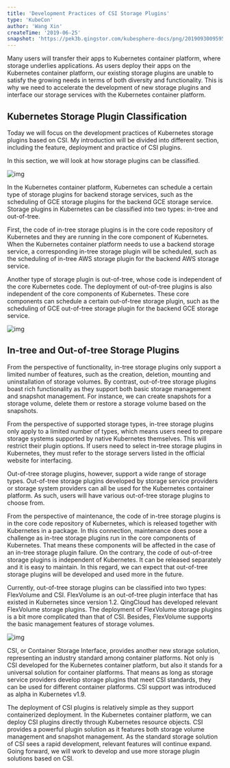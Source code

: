```yaml
---
title: 'Development Practices of CSI Storage Plugins'
type: 'KubeCon'
author: 'Wang Xin'
createTime: '2019-06-25'
snapshot: 'https://pek3b.qingstor.com/kubesphere-docs/png/20190930095954.png'
---
```


Many users will transfer their apps to Kubernetes container platform, where storage underlies applications. As users deploy their apps on the Kubernetes container platform, our existing storage plugins are unable to satisfy the growing needs in terms of both diversity and functionality. This is why we need to accelerate the development of new storage plugins and interface our storage services with the Kubernetes container platform. 

## Kubernetes Storage Plugin Classification

Today we will focus on the development practices of Kubernetes storage plugins based on CSI. My introduction will be divided into different section, including the feature, deployment and practice of CSI plugins.

In this section, we will look at how storage plugins can be classified.

![img](https://pek3b.qingstor.com/kubesphere-docs/png/20191001182807.png)

In the Kubernetes container platform, Kubernetes can schedule a certain type of storage plugins for backend storage services, such as the scheduling of GCE storage plugins for the backend GCE storage service. Storage plugins in Kubernetes can be classified into two types: in-tree and out-of-tree.

First, the code of in-tree storage plugins is in the core code repository of Kubernetes and they are running in the core component of Kubernetes. When the Kubernetes container platform needs to use a backend storage service, a corresponding in-tree storage plugin will be scheduled, such as the scheduling of in-tree AWS storage plugin for the backend AWS storage service.

Another type of storage plugin is out-of-tree, whose code is independent of the core Kubernetes code. The deployment of out-of-tree plugins is also independent of the core components of Kubernetes. These core components can schedule a certain out-of-tree storage plugin, such as the scheduling of GCE out-of-tree storage plugin for the backend GCE storage service.

![img](https://pek3b.qingstor.com/kubesphere-docs/png/20191001182819.png)

## In-tree and Out-of-tree Storage Plugins

From the perspective of functionality, in-tree storage plugins only support a limited number of features, such as the creation, deletion, mounting and uninstallation of storage volumes. By contrast, out-of-tree storage plugins boast rich functionality as they support both basic storage management and snapshot management. For instance, we can create snapshots for a storage volume, delete them or restore a storage volume based on the snapshots.

From the perspective of supported storage types, in-tree storage plugins only apply to a limited number of types, which means users need to prepare storage systems supported by native Kubernetes themselves. This will restrict their plugin options. If users need to select in-tree storage plugins in Kubernetes, they must refer to the storage servers listed in the official website for interfacing.

Out-of-tree storage plugins, however, support a wide range of storage types. Out-of-tree storage plugins developed by storage service providers or storage system providers can all be used for the Kubernetes container platform. As such, users will have various out-of-tree storage plugins to choose from.

From the perspective of maintenance, the code of in-tree storage plugins is in the core code repository of Kubernetes, which is released together with Kubernetes in a package. In this connection, maintenance does pose a challenge as in-tree storage plugins run in the core components of Kubernetes. That means these components will be affected in the case of an in-tree storage plugin failure. On the contrary, the code of out-of-tree storage plugins is independent of Kubernetes. It can be released separately and it is easy to maintain. In this regard, we can expect that out-of-tree storage plugins will be developed and used more in the future.

Currently, out-of-tree storage plugins can be classified into two types: FlexVolume and CSI. FlexVolume is an out-of-tree plugin interface that has existed in Kubernetes since version 1.2. QingCloud has developed relevant FlexVolume storage plugins. The deployment of FlexVolume storage plugins is a bit more complicated than that of CSI. Besides, FlexVolume supports the basic management features of storage volumes.

![img](https://pek3b.qingstor.com/kubesphere-docs/png/20191001182835.png)

CSI, or Container Storage Interface, provides another new storage solution, representing an industry standard among container platforms. Not only is CSI developed for the Kubernetes container platform, but also it stands for a universal solution for container platforms. That means as long as storage service providers develop storage plugins that meet CSI standards, they can be used for different container platforms. CSI support was introduced as alpha in Kubernetes v1.9.

The deployment of CSI plugins is relatively simple as they support containerized deployment. In the Kubernetes container platform, we can deploy CSI plugins directly through Kubernetes resource objects. CSI provides a powerful plugin solution as it features both storage volume management and snapshot management. As the standard storage solution of CSI sees a rapid development, relevant features will continue expand. Going forward, we will work to develop and use more storage plugin solutions based on CSI.